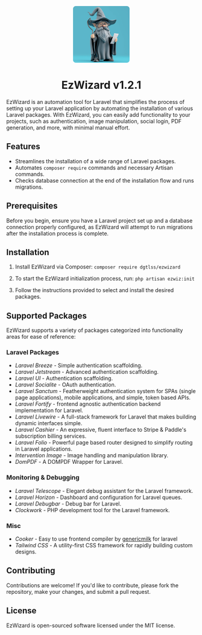 <p align="center">
  <a href="https://github.com/dgtlss/ezwizard">
    <img src="ezwizicon.png" alt="Laravel EzWizard" width="150px">
  </a>
</p>

<h1 align="center">EzWizard v1.2.1</h1>

EzWizard is an automation tool for Laravel that simplifies the process of setting up your Laravel application by automating the installation of various Laravel packages. With EzWizard, you can easily add functionality to your projects, such as authentication, image manipulation, social login, PDF generation, and more, with minimal manual effort.

## Features

- Streamlines the installation of a wide range of Laravel packages.
- Automates `composer require` commands and necessary Artisan commands.
- Checks database connection at the end of the installation flow and runs migrations.

## Prerequisites

Before you begin, ensure you have a Laravel project set up and a database connection properly configured, as EzWizard will attempt to run migrations after the installation process is complete.

## Installation


1. Install EzWizard via Composer:
```composer require dgtlss/ezwizard```

2. To start the EzWizard initialization process, run: 
```php artisan ezwiz:init```

3. Follow the instructions provided to select and install the desired packages.

## Supported Packages

EzWizard supports a variety of packages categorized into functionality areas for ease of reference:

### Laravel Packages

- *Laravel Breeze* - Simple authentication scaffolding.
- *Laravel Jetstream* - Advanced authentication scaffolding.
- *Laravel UI* - Authentication scaffolding.
- *Laravel Socialite* - OAuth authentication.
- *Laravel Sanctum* - Featherweight authentication system for SPAs (single page applications), mobile applications, and simple, token based APIs.
- *Laravel Fortify* - frontend agnostic authentication backend implementation for Laravel.
- *Laravel Livewire* - A full-stack framework for Laravel that makes building dynamic interfaces simple. 
- *Laravel Cashier* - An expressive, fluent interface to Stripe & Paddle's subscription billing services. 
- *Laravel Folio* - Powerful page based router designed to simplify routing in Laravel applications.
- *Intervention Image* - Image handling and manipulation library.
- *DomPDF* - A DOMPDF Wrapper for Laravel.

### Monitoring & Debugging

- *Laravel Telescope* - Elegant debug assistant for the Laravel framework.
- *Laravel Horizon* - Dashboard and configuration for Laravel queues.
- *Laravel Debugbar* - Debug bar for Laravel.
- *Clockwork* - PHP development tool for the Laravel framework.

### Misc

- *Cooker* - Easy to use frontend compiler by [genericmilk](https://github.com/genericmilk/cooker)
 for laravel
- *Tailwind CSS* - A utility-first CSS framework for rapidly building custom designs.

## Contributing

Contributions are welcome! If you'd like to contribute, please fork the repository, make your changes, and submit a pull request.

## License

EzWizard is open-sourced software licensed under the MIT license.

